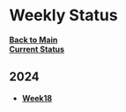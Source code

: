 # Weekly Status

**[Back to Main](../../../README.md)**\
**[Current Status](./current_status.md)**

## 2024

- **[Week18](./2024/week18.md)**

